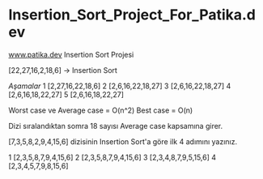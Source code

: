 # Insertion_Sort_Project_For_Patika.dev
www.patika.dev Insertion Sort Projesi

[22,27,16,2,18,6] -> Insertion Sort

*Aşamalar*
1 [2,27,16,22,18,6]
2 [2,6,16,22,18,27]
3 [2,6,16,22,18,27]
4 [2,6,16,18,22,27]
5 [2,6,16,18,22,27]

Worst case ve Average case = O(n^2)
Best case = O(n)

Dizi sıralandıktan somra 18 sayısı Average case kapsamına girer.




[7,3,5,8,2,9,4,15,6] dizisinin Insertion Sort'a göre ilk 4 adımını yazınız.


1   [2,3,5,8,7,9,4,15,6]
2   [2,3,5,8,7,9,4,15,6]
3   [2,3,4,8,7,9,5,15,6]
4   [2,3,4,5,7,9,8,15,6]
